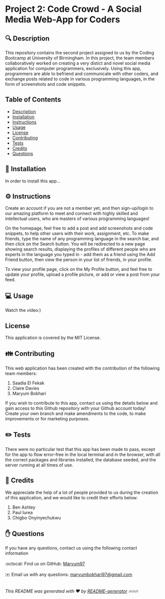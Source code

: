 # Project 2: Code Crowd - A Social Media Web-App for Coders

## 🔍 Description
This repository contains the second project assigned to us by the Coding Bootcamp at University of Birmingham. In this project, the team members collaboratively worked on creating a very distict and novel social media application for computer programmers, exclusively. Using this app, programmers are able to befriend and communicate with other coders, and exchange posts related to code in various programming languages, in the form of screenshots and code snippets.

## Table of Contents
- [Description](#description)
- [Installation](#installation)
- [Instructions](#instructions)
- [Usage](#usage)
- [License](#license)
- [Contributing](#contributing)
- [Tests](#tests)
- [Credits](#credits)
- [Questions](#questions)

## 💾 Installation
In order to install this app...

## ⚙️ Instructions
Create an account if you are not a member yet, and then sign-up/login to our amazing platform to meet and connect with highly skilled and intellectual users, who are masters of various programming languages!

On the homepage, feel free to add a post and add screenshots and code snippets, to help other users with their work, assignment, etc. To make friends, type the name of any programming language in the search bar, and then click on the Search button. You will be redirected to a new page showing search results, displaying the profiles of different people who are experts in the language you typed in - add them as a friend using the Add Friend button, then view the person in your list of friends, in your profile.

To view your profile page, click on the My Profile button, and feel free to update your profile, upload a profile picture, or add or view a post from your feed.

## 💻 Usage
Watch the video:)

## License
This application is covered by the MIT License. 

## 👪 Contributing
This web application has been created with the contribution of the following team members:
1. Saadia El Fekak
2. Claire Davies
3. Maryum Bokhari

If you wish to contribute to this app, contact us using the details below and gain access to this Github repository with your Github account today! Create your own branch and make amendments to the code, to make improvements or for marketing purposes.

## ✏️ Tests
There were no particular test that this app has been made to pass, except for the app to flow error-free in the local terminal and in the browser, with all the correct packages and libraries installed, the database seeded, and the server running at all times of use.

## 💐 Credits
We appreciate the help of a lot of people provided to us during the creation of this application, and we would like to credit their efforts below:
1. Ben Ashley
2. Paul Iurea
3. Chigbo Onyinyechukwu

## ✋ Questions
If you have any questions, contact us using the following contact information<br />
<br />
:octocat: Find us on GitHub: [Maryum97](https://github.com/Maryum97)<br />
<br />
✉️ Email us with any questions: maryumbokhari97@gmail.com<br /><br />

_This README was generated with ❤️ by [README-generator](https://github.com/jpd61/README-generator) 🔥🔥🔥_
  


